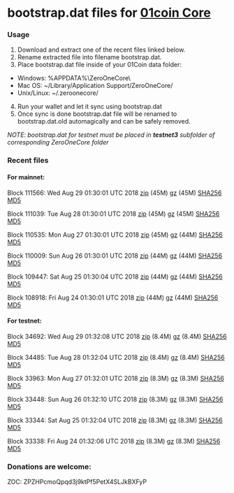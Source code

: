 # bootstrap.dat files for [01coin Core](https://01coin.io)

### Usage

1. Download and extract one of the recent files linked below.
2. Rename extracted file into filename bootstrap.dat.
3. Place bootstrap.dat file inside of your 01Coin data folder:
 - Windows: %APPDATA%\ZeroOneCore\
 - Mac OS: ~/Library/Application Support/ZeroOneCore/
 - Unix/Linux: ~/.zeroonecore/
4. Run your wallet and let it sync using bootstrap.dat
5. Once sync is done bootstrap.dat file will be renamed to bootstrap.dat.old automagically and can be safely removed.

_NOTE: bootstrap.dat for testnet must be placed in **testnet3** subfolder of corresponding ZeroOneCore folder_

### Recent files

#### For mainnet:

Block 111566: Wed Aug 29 01:30:01 UTC 2018 [zip](https://files.01coin.io/mainnet/2018-08-29/bootstrap.dat.zip) (45M) [gz](https://files.01coin.io/mainnet/2018-08-29/bootstrap.dat.tar.gz) (45M) [SHA256](https://files.01coin.io/mainnet/2018-08-29/sha256.txt) [MD5](https://files.01coin.io/mainnet/2018-08-29/md5.txt)

Block 111039: Tue Aug 28 01:30:01 UTC 2018 [zip](https://files.01coin.io/mainnet/2018-08-28/bootstrap.dat.zip) (45M) [gz](https://files.01coin.io/mainnet/2018-08-28/bootstrap.dat.tar.gz) (45M) [SHA256](https://files.01coin.io/mainnet/2018-08-28/sha256.txt) [MD5](https://files.01coin.io/mainnet/2018-08-28/md5.txt)

Block 110535: Mon Aug 27 01:30:01 UTC 2018 [zip](https://files.01coin.io/mainnet/2018-08-27/bootstrap.dat.zip) (45M) [gz](https://files.01coin.io/mainnet/2018-08-27/bootstrap.dat.tar.gz) (44M) [SHA256](https://files.01coin.io/mainnet/2018-08-27/sha256.txt) [MD5](https://files.01coin.io/mainnet/2018-08-27/md5.txt)

Block 110009: Sun Aug 26 01:30:01 UTC 2018 [zip](https://files.01coin.io/mainnet/2018-08-26/bootstrap.dat.zip) (44M) [gz](https://files.01coin.io/mainnet/2018-08-26/bootstrap.dat.tar.gz) (44M) [SHA256](https://files.01coin.io/mainnet/2018-08-26/sha256.txt) [MD5](https://files.01coin.io/mainnet/2018-08-26/md5.txt)

Block 109447: Sat Aug 25 01:30:04 UTC 2018 [zip](https://files.01coin.io/mainnet/2018-08-25/bootstrap.dat.zip) (44M) [gz](https://files.01coin.io/mainnet/2018-08-25/bootstrap.dat.tar.gz) (44M) [SHA256](https://files.01coin.io/mainnet/2018-08-25/sha256.txt) [MD5](https://files.01coin.io/mainnet/2018-08-25/md5.txt)

Block 108918: Fri Aug 24 01:30:01 UTC 2018 [zip](https://files.01coin.io/mainnet/2018-08-24/bootstrap.dat.zip) (44M) [gz](https://files.01coin.io/mainnet/2018-08-24/bootstrap.dat.tar.gz) (44M) [SHA256](https://files.01coin.io/mainnet/2018-08-24/sha256.txt) [MD5](https://files.01coin.io/mainnet/2018-08-24/md5.txt)


#### For testnet:

Block 34692: Wed Aug 29 01:32:08 UTC 2018 [zip](https://files.01coin.io/testnet/2018-08-29/bootstrap.dat.zip) (8.4M) [gz](https://files.01coin.io/testnet/2018-08-29/bootstrap.dat.tar.gz) (8.4M) [SHA256](https://files.01coin.io/testnet/2018-08-29/sha256.txt) [MD5](https://files.01coin.io/testnet/2018-08-29/md5.txt)

Block 34485: Tue Aug 28 01:32:04 UTC 2018 [zip](https://files.01coin.io/testnet/2018-08-28/bootstrap.dat.zip) (8.4M) [gz](https://files.01coin.io/testnet/2018-08-28/bootstrap.dat.tar.gz) (8.4M) [SHA256](https://files.01coin.io/testnet/2018-08-28/sha256.txt) [MD5](https://files.01coin.io/testnet/2018-08-28/md5.txt)

Block 33963: Mon Aug 27 01:32:01 UTC 2018 [zip](https://files.01coin.io/testnet/2018-08-27/bootstrap.dat.zip) (8.3M) [gz](https://files.01coin.io/testnet/2018-08-27/bootstrap.dat.tar.gz) (8.3M) [SHA256](https://files.01coin.io/testnet/2018-08-27/sha256.txt) [MD5](https://files.01coin.io/testnet/2018-08-27/md5.txt)

Block 33448: Sun Aug 26 01:32:10 UTC 2018 [zip](https://files.01coin.io/testnet/2018-08-26/bootstrap.dat.zip) (8.3M) [gz](https://files.01coin.io/testnet/2018-08-26/bootstrap.dat.tar.gz) (8.3M) [SHA256](https://files.01coin.io/testnet/2018-08-26/sha256.txt) [MD5](https://files.01coin.io/testnet/2018-08-26/md5.txt)

Block 33344: Sat Aug 25 01:32:04 UTC 2018 [zip](https://files.01coin.io/testnet/2018-08-25/bootstrap.dat.zip) (8.3M) [gz](https://files.01coin.io/testnet/2018-08-25/bootstrap.dat.tar.gz) (8.3M) [SHA256](https://files.01coin.io/testnet/2018-08-25/sha256.txt) [MD5](https://files.01coin.io/testnet/2018-08-25/md5.txt)

Block 33338: Fri Aug 24 01:32:06 UTC 2018 [zip](https://files.01coin.io/testnet/2018-08-24/bootstrap.dat.zip) (8.3M) [gz](https://files.01coin.io/testnet/2018-08-24/bootstrap.dat.tar.gz) (8.3M) [SHA256](https://files.01coin.io/testnet/2018-08-24/sha256.txt) [MD5](https://files.01coin.io/testnet/2018-08-24/md5.txt)


### Donations are welcome:

ZOC: ZPZHPcmoQpqd3j9ktPf5PetX4SLJkBXFyP
